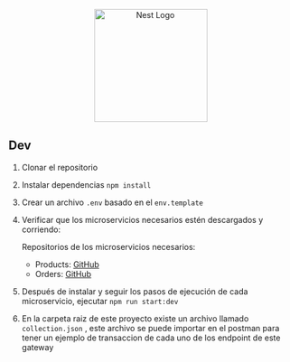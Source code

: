 <p align="center">
  <a href="http://nestjs.com/" target="blank"><img src="https://nestjs.com/img/logo-small.svg" width="200" alt="Nest Logo" /></a>
</p>

## Dev

1. Clonar el repositorio
2. Instalar dependencias `npm install`
3. Crear un archivo `.env` basado en el `env.template`
4. Verificar que los microservicios necesarios estén descargados y corriendo: 

   Repositorios de los microservicios necesarios:

   - Products: [GitHub](https://github.com/Nest-Microservices-Curso-Devisson/products-microservices)
   - Orders: [GitHub](https://github.com/Nest-Microservices-Curso-Devisson/orders-microservices)

5. Después de instalar y seguir los pasos de ejecución de cada microservicio, ejecutar `npm run start:dev`
6. En la carpeta raiz de este proyecto existe un archivo llamado `collection.json` , este archivo se puede importar en el postman para tener un ejemplo de transaccion de cada uno de los endpoint de este gateway